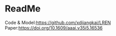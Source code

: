 # ReadMe
Code & Model:https://github.com/xdjiangkai/LREN
Paper:https://doi.org/10.1609/aaai.v35i5.16536
